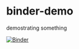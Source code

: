 # binder-demo
demostrating something

[![Binder](https://mybinder.org/badge_logo.svg)](https://mybinder.org/v2/gh/sotodela/binder-demo/tree/master/HEAD)
